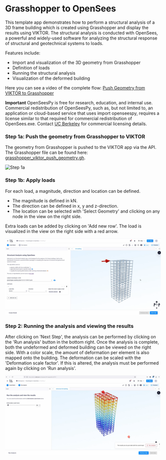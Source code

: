 # Grasshopper to OpenSees
This template app demonstrates how to perform a structural analysis of a 3D frame building which is created using Grasshopper 
and display the results using VIKTOR. The structural analysis is conducted with OpenSees, a powerful and widely-used software for analyzing the 
structural response of structural and geotechnical systems to loads. 

Features include:
- Import and visualization of the 3D geometry from Grasshopper 
- Definition of loads 
- Running the structural analysis 
- Visualization of the deformed building

Here you can see a video of the complete flow: [Push Geometry from VIKTOR to Grasshopper](https://player.vimeo.com/video/1019705380)

**Important** OpenSeesPy is free for research, education, and internal use. Commercial redistribution of OpenSeesPy, 
such as, but not limited to, an application or cloud-based service that uses import openseespy, requires a license 
similar to that required for commercial redistribution of OpenSees.exe. Contact 
[UC Berkeley](https://opensees.github.io/OpenSeesDocumentation/developer/license.html) for commercial licensing 
details.

### Step 1a: Push the geometry from Grasshopper to VIKTOR
The geometry from Grasshopper is pushed to the VIKTOR app via the API. The Grasshopper file can be found here: 
[grasshopper_viktor_push_geometry.gh](.grasshopper-files/grasshopper_viktor_push_geometry.gh). 

![Step 1a](grasshopper-files/grasshopper_viktor_push_geometry_step1a.gif)

### Step 1b: Apply loads
For each load, a magnitude, direction and location can be defined.
- The magnitude is defined in kN.
- The direction can be defined in x, y and z-direction.
- The location can be selected with 'Select Geometry' and clicking on any node in the view on the right side.

Extra loads can be added by clicking on 'Add new row'. The load is visualized in the view on the right side with a red 
arrow.

![Step 1b](.viktor-template/grasshopper_viktor_push_geometry_step1b.png)

### Step 2: Running the analysis and viewing the results
After clicking on 'Next Step', the analysis can be performed by clicking on the 'Run analysis' button in the bottom 
right. Once the analysis is complete, both the undeformed and deformed building can be viewed on the right side. With a
color scale, the amount of deformation per element is also mapped onto the building. The deformation can be scaled with 
the 'Deformation scale factor'. If this is altered, the analysis must be performed again by clicking on 'Run analysis'.

![Step 2](.viktor-template/grasshopper_viktor_push_geometry_step2.png)